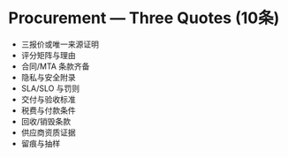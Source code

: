 # Procurement — Three Quotes (10条)

- 三报价或唯一来源证明
- 评分矩阵与理由
- 合同/MTA 条款齐备
- 隐私与安全附录
- SLA/SLO 与罚则
- 交付与验收标准
- 税费与付款条件
- 回收/销毁条款
- 供应商资质证据
- 留痕与抽样
